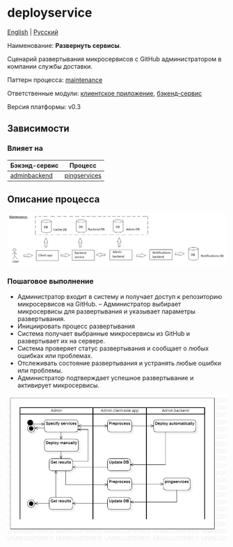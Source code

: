 # deployservice

[English](deployservice.md) | [Русский](deployservice.ru.md)

Наименование: **Развернуть сервисы**.

Сценарий развертывания микросервисов с GitHub администратором в компании службы доставки.

Паттерн процесса: [maintenance](../../processpatterns/maintenance.ru.md)

Ответственные модули: [клиентское приложение](../../frontend/adminclient.ru.md), [бэкенд-сервис](../../backend/adminbackend.ru.md)

Версия платформы: v0.3

## Зависимости

### Влияет на

| Бэкэнд-сервис | Процесс |
| --- | ---- |
| [adminbackend](../../backend/adminbackend.ru.md) | [pingservices](../admin/pingservices.ru.md) |

## Описание процесса

![maintenance_overall](../../img/processpatterns/maintenance_overall.png)

### Пошаговое выполнение

- Администратор входит в систему и получает доступ к репозиторию микросервисов на GitHub.
– Администратор выбирает микросервисы для развертывания и указывает параметры развертывания.
- Инициировать процесс развертывания
- Система получает выбранные микросервисы из GitHub и развертывает их на сервере.
- Система проверяет статус развертывания и сообщает о любых ошибках или проблемах.
- Отслеживать состояние развертывания и устранять любые ошибки или проблемы.
- Администратор подтверждает успешное развертывание и активирует микросервисы.

![admin.deployservice](../../img/activitydiagrams/admin.deployservice.png)
